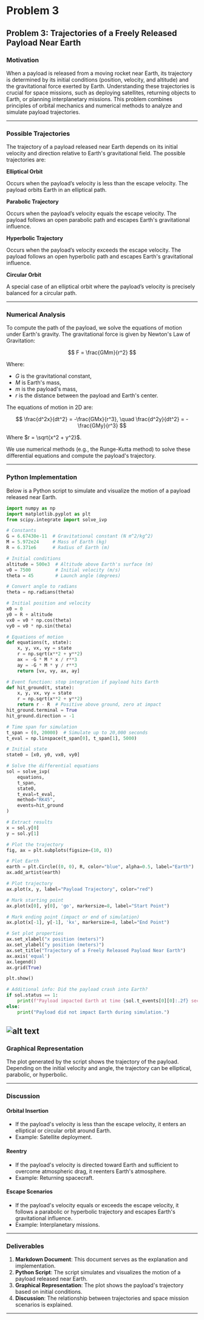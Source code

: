 # Problem 3

## **Problem 3: Trajectories of a Freely Released Payload Near Earth**

### **Motivation**
When a payload is released from a moving rocket near Earth, its trajectory is determined by its initial conditions (position, velocity, and altitude) and the gravitational force exerted by Earth. Understanding these trajectories is crucial for space missions, such as deploying satellites, returning objects to Earth, or planning interplanetary missions. This problem combines principles of orbital mechanics and numerical methods to analyze and simulate payload trajectories.

---

### **Possible Trajectories**
The trajectory of a payload released near Earth depends on its initial velocity and direction relative to Earth's gravitational field. The possible trajectories are:

**Elliptical Orbit**

Occurs when the payload’s velocity is less than the escape velocity.
The payload orbits Earth in an elliptical path.

**Parabolic Trajectory**

Occurs when the payload’s velocity equals the escape velocity.
The payload follows an open parabolic path and escapes Earth's gravitational influence.

**Hyperbolic Trajectory**

Occurs when the payload’s velocity exceeds the escape velocity.
The payload follows an open hyperbolic path and escapes Earth's gravitational influence.

**Circular Orbit**

A special case of an elliptical orbit where the payload’s velocity is precisely balanced for a circular path.

---

### **Numerical Analysis**
To compute the path of the payload, we solve the equations of motion under Earth's gravity. The gravitational force is given by Newton's Law of Gravitation:

$$
    F = \frac{GMm}{r^2}
$$

Where:
- $G$ is the gravitational constant,
- $M$ is Earth's mass,
- $m$ is the payload's mass,
- $r$ is the distance between the payload and Earth's center.

The equations of motion in 2D are:

$$
    \frac{d^2x}{dt^2} = -\frac{GMx}{r^3}, \quad \frac{d^2y}{dt^2} = -\frac{GMy}{r^3}
$$

Where $r = \sqrt{x^2 + y^2}$.

We use numerical methods (e.g., the Runge-Kutta method) to solve these differential equations and compute the payload's trajectory.

---

### **Python Implementation**
Below is a Python script to simulate and visualize the motion of a payload released near Earth.

```python
import numpy as np
import matplotlib.pyplot as plt
from scipy.integrate import solve_ivp

# Constants
G = 6.67430e-11  # Gravitational constant (N m^2/kg^2)
M = 5.972e24     # Mass of Earth (kg)
R = 6.371e6      # Radius of Earth (m)

# Initial conditions
altitude = 500e3  # Altitude above Earth's surface (m)
v0 = 7500         # Initial velocity (m/s)
theta = 45        # Launch angle (degrees)

# Convert angle to radians
theta = np.radians(theta)

# Initial position and velocity
x0 = 0
y0 = R + altitude
vx0 = v0 * np.cos(theta)
vy0 = v0 * np.sin(theta)

# Equations of motion
def equations(t, state):
    x, y, vx, vy = state
    r = np.sqrt(x**2 + y**2)
    ax = -G * M * x / r**3
    ay = -G * M * y / r**3
    return [vx, vy, ax, ay]

# Event function: stop integration if payload hits Earth
def hit_ground(t, state):
    x, y, vx, vy = state
    r = np.sqrt(x**2 + y**2)
    return r - R  # Positive above ground, zero at impact
hit_ground.terminal = True
hit_ground.direction = -1

# Time span for simulation
t_span = (0, 20000)  # Simulate up to 20,000 seconds
t_eval = np.linspace(t_span[0], t_span[1], 5000)

# Initial state
state0 = [x0, y0, vx0, vy0]

# Solve the differential equations
sol = solve_ivp(
    equations,
    t_span,
    state0,
    t_eval=t_eval,
    method="RK45",
    events=hit_ground
)

# Extract results
x = sol.y[0]
y = sol.y[1]

# Plot the trajectory
fig, ax = plt.subplots(figsize=(10, 8))

# Plot Earth
earth = plt.Circle((0, 0), R, color="blue", alpha=0.5, label="Earth")
ax.add_artist(earth)

# Plot trajectory
ax.plot(x, y, label="Payload Trajectory", color="red")

# Mark starting point
ax.plot(x[0], y[0], 'go', markersize=8, label="Start Point")

# Mark ending point (impact or end of simulation)
ax.plot(x[-1], y[-1], 'kx', markersize=8, label="End Point")

# Set plot properties
ax.set_xlabel("x position (meters)")
ax.set_ylabel("y position (meters)")
ax.set_title("Trajectory of a Freely Released Payload Near Earth")
ax.axis('equal')
ax.legend()
ax.grid(True)

plt.show()

# Additional info: Did the payload crash into Earth?
if sol.status == 1:
    print(f"Payload impacted Earth at time {sol.t_events[0][0]:.2f} seconds.")
else:
    print("Payload did not impact Earth during simulation.")

```
![alt text](image-7.png)
---

### **Graphical Representation**
The plot generated by the script shows the trajectory of the payload. Depending on the initial velocity and angle, the trajectory can be elliptical, parabolic, or hyperbolic.

---

### **Discussion**

#### **Orbital Insertion**

- If the payload's velocity is less than the escape velocity, it enters an elliptical or circular orbit around Earth.
- Example: Satellite deployment.

#### **Reentry**

- If the payload's velocity is directed toward Earth and sufficient to overcome atmospheric drag, it reenters Earth's atmosphere.
- Example: Returning spacecraft.

#### **Escape Scenarios**

- If the payload's velocity equals or exceeds the escape velocity, it follows a parabolic or hyperbolic trajectory and escapes Earth's gravitational influence.
- Example: Interplanetary missions.

---

### **Deliverables**
1. **Markdown Document**: This document serves as the explanation and implementation.
2. **Python Script**: The script simulates and visualizes the motion of a payload released near Earth.
3. **Graphical Representation**: The plot shows the payload's trajectory based on initial conditions.
4. **Discussion**: The relationship between trajectories and space mission scenarios is explained.

---

